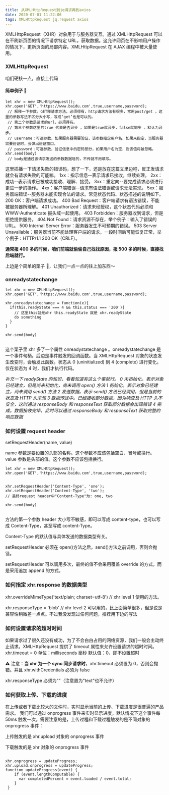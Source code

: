```yaml
---
title: 从XMLHttpRequest到jq请求再到axios
date: 2020-07-01 11:22:06
tags: XMLHttpRequest jq.request axios
---
```


XMLHttpRequest（XHR）对象用于与服务器交互。通过 XMLHttpRequest 可以在不刷新页面的情况下请求特定 URL，获取数据。这允许网页在不影响用户操作的情况下，更新页面的局部内容。XMLHttpRequest 在 AJAX 编程中被大量使用。

### XMLHttpRequest

咱们硬核一点，直接上代码

#### 简单例子 🌰

```
let xhr = new XMLHttpRequest();
xhr.open('GET','https://www.baidu.com',true,username,password);
 // 解释一下参数。GET释请求方法，必须得有，http请求方法有很多，常用post/get ，这里的参数写法不区分大小写，写成‘get’也是可以的。
 // 第二个参数是请求的url，必须得有。
 // 第三个参数这里的true 代表是否异步 ，如果是true就异步，false就同步 。默认为异步。
 // username：可选参数，如果服务器需要验证，该参数指定用户名，如果未指定，当服务器需要验证时，会弹出验证窗口。
 // password：可选参数，验证信息中的密码部分，如果用户名为空，则该值将被忽略。
xhr.send(body)
 // body是通过该请求发送的参数数据啥的，不传就不用填写。

```

这里插播一下请求失败的错误码，想了一下，还是放在这篇文里边吧，反正发请求就会有请求失败的可能嘛。
1xx：指示信息--表示请求已接收，继续处理。
2xx：成功--表示请求已被成功接收、理解、接受。
3xx：重定向--要完成请求必须进行更进一步的操作。
4xx：客户端错误--请求有语法错误或请求无法实现。
5xx：服务器端错误--服务器未能实现合法的请求。常见状态代码、状态描述的说明如下。
200 OK：客户端请求成功。
400 Bad Request：客户端请求有语法错误，不能被服务器所理解。
401 Unauthorized：请求未经授权，这个状态代码必须和 WWW-Authenticate 报头域一起使用。
403 Forbidden：服务器收到请求，但是拒绝提供服务。
404 Not Found：请求资源不存在，举个例子：输入了错误的 URL。
500 Internal Server Error：服务器发生不可预期的错误。
503 Server Unavailable：服务器当前不能处理客户端的请求，一段时间后可能恢复正常，举个例子：HTTP/1.1 200 OK（CRLF）。

**通常报 400 多的时候，咱们前端就偷偷自己找找原因，报 500 多的时候，直接找后端就行。**

上边是个简单的栗子 🌰，让我们一点一点的往上加东西～

### onreadystatechange

```
let xhr = new XMLHttpRequest();
xhr.open('GET','https://www.baidu.com',true,username,password);

xhr.onreadystatechange = function(e){
  if(this.readyState === 4 && this.status === '200'){
    // 这里this就是xhr this.readyState 就是 xhr.readyState
    do something
  }
}

xhr.send(body)


```

这个栗子里 xhr 多了一个属性 onreadystatechange 。onreadystatechange 是一个事件句柄。后边是事件触发的回调函数。当 XMLHttpRequest 对象的状态发生改变时，会触发此函数。状态从 0 (uninitialized) 到 4 (complete) 进行变化。仅在状态为 4 时，我们才执行代码。

_补充一下 readyState 的知识，看看知道有这么个事就行。_
_0 未初始化。表示对象已经建立，但是尚未初始化，尚未调用 open() 方法_
_1 初始化。表示对象已经建立，尚未调用 send() 方法_
_2 发送数据。表示 send() 方法已经调用，但是当前的状态及 HTTP 头未知_
_3 数据传送中。已经接收部分数据，因为响应及 HTTP 头不安全，这时通过 responseBody 和 responseText 获取部分数据会出现错误_
_4 完成。数据接收完毕，此时可以通过 responseBody 和 responseText 获取完整的响应数据_

### 如何设置 request header

setRequestHeader(name, value)

name 参数是要设置的头部的名称。这个参数不应该包括空白、冒号或换行。
value 参数是头部的值。这个参数不应该包括换行。

```
let xhr = new XMLHttpRequest();
xhr.open('GET','https://www.baidu.com',true,username,password);


xhr.setRequestHeader('Content-Type', 'one');
xhr.setRequestHeader('Content-Type', 'two');
// 最终request header中"Content-Type"为: one, two

xhr.send(body)


```

方法的第一个参数 header 大小写不敏感，即可以写成 content-type，也可以写成 Content-Type，甚至写成 content-Type。

Content-Type 的默认值与具体发送的数据类型有关。

setRequestHeader 必须在 open()方法之后，send()方法之前调用，否则会抛错。

setRequestHeader 可以调用多次，最终的值不会采用覆盖 override 的方式，而是采用追加 append 的方式。

### 如何指定 xhr.response 的数据类型

xhr.overrideMimeType('text/plain; charset=utf-8') // xhr level 1 使用的方法。

xhr.responseType = 'blob' // xhr level 2 可以用的，比上面简单很多，但是说是兼容性稍微差一点点。不过我没发现过任何问题，推荐用下边的写法

### 如何设置请求的超时时间

如果请求过了很久还没有成功，为了不会白白占用的网络资源，我们一般会主动终止请求。XMLHttpRequest 提供了 timeout 属性来允许设置请求的超时时间。
xhr.timeout = 0
单位：milliseconds 毫秒
默认值：0，即不设置超时

⚠️ 注意：**当 xhr 为一个 sync 同步请求时**，xhr.timeout 必须置为 0，否则会抛错。并且 xhr.withCredentials 必须为 false

xhr.responseType 必须为""（注意置为"text"也不允许）

### 如何获取上传、下载的进度

在上传或者下载比较大的文件时，实时显示当前的上传、下载进度是很普遍的产品需求。
我们可以通过 onprogress 事件来实时显示进度，默认情况下这个事件每 50ms 触发一次。需要注意的是，上传过程和下载过程触发的是不同对象的 onprogress 事件：

上传触发的是 xhr.upload 对象的 onprogress 事件

下载触发的是 xhr 对象的 onprogress 事件

```

xhr.onprogress = updateProgress;
xhr.upload.onprogress = updateProgress;
function updateProgress(event) {
    if (event.lengthComputable) {
      var completedPercent = event.loaded / event.total;
    }
 }

```

